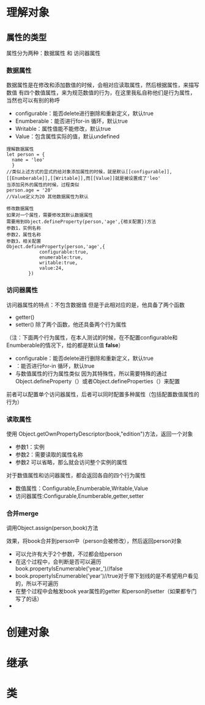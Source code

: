 # 理解对象
## 属性的类型
属性分为两种：数据属性 和 访问器属性
### 数据属性
数据属性是在修改和添加数值的时候，会相对应读取属性，然后根据属性，来描写数值
有四个数值属性，来为规范数值的行为，在这里我私自称他们是行为属性，当然也可以有别的称呼
- configurable：能否delete进行删除和重新定义，默认true
- Enumberable：能否进行for-in 循环，默认true
- Writable：属性值能不能修改，默认true
- Value：包含属性实际的值，默认undefined
```
理解数据属性
let person = {
  name = 'leo'
  }
//类似上述方式的显式的给对象添加属性的时候，就是默认[[configurable]],[[Enumberable]],[[Writable]],而[[Value]]就是被设置成了'leo'
当添加另外的属性的时候，过程类似
person.age = '20'
//Value定义为20 其他数据属性为默认

修改数据属性
如果对一个属性，需要修改其默认数据属性
需要用到Object.defineProperty(person,'age',{相关配置})方法
参数1，实例名称
参数2，属性名称
参数3，相关配置
Object.defineProperty(person,'age',{
            configurable:true,
            enumerable:true,
            writable:true,
            value:24,
        })
```
### 访问器属性
访问器属性的特点：不包含数据值
但是于此相对应的是，他具备了两个函数
- getter()
- setter()
除了两个函数，他还具备两个行为属性

（注：下面两个行为属性，在本人测试的时候，在不配置configurable和Enumberable的情况下，给的都是默认值 **false**）
- configurable：能否delete进行删除和重新定义，默认true
- ：能否进行for-in 循环，默认true
- 与数值属性的行为属性类似
因为其特殊性，所以需要特殊的通过Object.defineProperty（）或者Object.defineProperties（）来配置

前者可以配置单个访问器属性，后者可以同时配置多种属性（包括配置数值属性的行为）
### 读取属性
使用 Object.getOwnPropertyDescriptor(book,"edition")方法，返回一个对象
- 参数1：实例
- 参数2：需要读取的属性名称
- 参数2 可以省略，那么就会访问整个实例的属性

对于数值属性和访问器属性，都会返回各自的四个行为属性
- 数值属性：Configurable,Enumberable,Writable,Value
- 访问器属性:Configurable,Enumberable,getter,setter
### 合并merge
 调用Object.assign(person,book)方法
 
 效果，将book合并到person中（person会被修改），然后返回person对象
 
 - 可以允许有大于2个参数，不过都会给person
 - 在这个过程中，会判断是否可以遍历book.propertyIsEnumerable('year_')//false
 - book.propertyIsEnumerable('year')//true对于带下划线的是不希望用户看见的，所以不可遍历
 - 在整个过程中会触发book year属性的getter 和person的setter（如果都专门写了的话）
 - 
# 创建对象
# 继承
# 类
